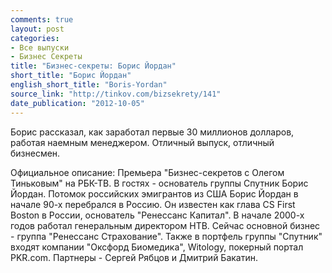```yaml
---
comments: true
layout: post
categories:
- Все выпуски
- Бизнес Секреты
title: "Бизнес-секреты: Борис Йордан"
short_title: "Борис Йордан"
english_short_title: "Boris-Yordan"
source_link: "http://tinkov.com/bizsekrety/141"
date_publication: "2012-10-05"
---
```


Борис рассказал, как заработал первые 30 миллионов долларов, работая наемным менеджером.
Отличный выпуск, отличный бизнесмен.

Официальное описание:
Премьера "Бизнес-секретов с Олегом Тиньковым" на РБК-ТВ. В гостях - основатель группы Спутник Борис Йордан. Потомок российских эмигрантов из США Борис Йордан в начале 90-х перебрался в Россию. Он известен как глава CS First Boston в России, основатель "Ренессанс Капитал". В начале 2000-х годов работал генеральным директором НТВ. Сейчас основной бизнес - группа "Ренессанс Страхование". Также в портфель группы "Спутник" входят компании "Оксфорд Биомедика", Witology, покерный портал PKR.com. Партнеры - Сергей Рябцов и Дмитрий Бакатин.

